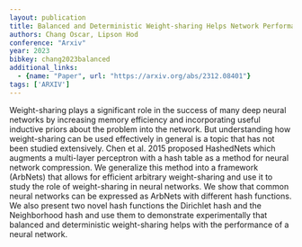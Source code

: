 ```yaml
---
layout: publication
title: Balanced and Deterministic Weight-sharing Helps Network Performance
authors: Chang Oscar, Lipson Hod
conference: "Arxiv"
year: 2023
bibkey: chang2023balanced
additional_links:
  - {name: "Paper", url: "https://arxiv.org/abs/2312.08401"}
tags: ['ARXIV']
---
```

Weight-sharing plays a significant role in the success of many deep neural networks by increasing memory efficiency and incorporating useful inductive priors about the problem into the network. But understanding how weight-sharing can be used effectively in general is a topic that has not been studied extensively. Chen et al. 2015 proposed HashedNets which augments a multi-layer perceptron with a hash table as a method for neural network compression. We generalize this method into a framework (ArbNets) that allows for efficient arbitrary weight-sharing and use it to study the role of weight-sharing in neural networks. We show that common neural networks can be expressed as ArbNets with different hash functions. We also present two novel hash functions the Dirichlet hash and the Neighborhood hash and use them to demonstrate experimentally that balanced and deterministic weight-sharing helps with the performance of a neural network.
